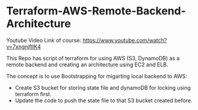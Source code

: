 # Terraform-AWS-Remote-Backend-Architecture

Youtube Video Link of course: https://www.youtube.com/watch?v=7xngnjfIlK4

This Repo has script of terraform for using AWS (S3, DynamoDB) as a remote backend and creating an architecture using EC2 and ELB. 

The concept is to use Bootstrapping for migarting local backend to AWS:

- Create S3 bucket for storing state file and dynamoDB for locking using terraform first.
- Update the code to push the state file to that S3 bucket created before.


